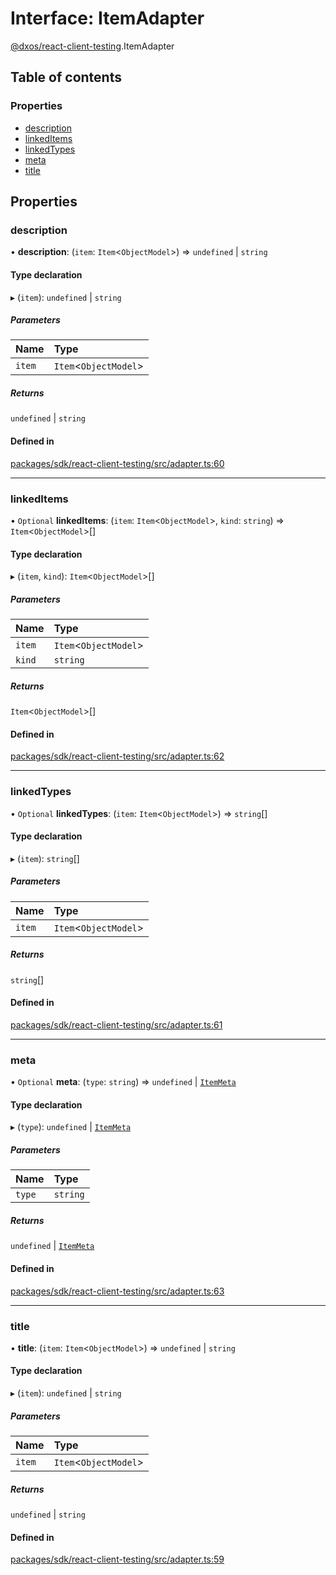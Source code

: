 # Interface: ItemAdapter

[@dxos/react-client-testing](../modules/dxos_react_client_testing.md).ItemAdapter

## Table of contents

### Properties

- [description](dxos_react_client_testing.ItemAdapter.md#description)
- [linkedItems](dxos_react_client_testing.ItemAdapter.md#linkeditems)
- [linkedTypes](dxos_react_client_testing.ItemAdapter.md#linkedtypes)
- [meta](dxos_react_client_testing.ItemAdapter.md#meta)
- [title](dxos_react_client_testing.ItemAdapter.md#title)

## Properties

### description

• **description**: (`item`: `Item`<`ObjectModel`\>) => `undefined` \| `string`

#### Type declaration

▸ (`item`): `undefined` \| `string`

##### Parameters

| Name | Type |
| :------ | :------ |
| `item` | `Item`<`ObjectModel`\> |

##### Returns

`undefined` \| `string`

#### Defined in

[packages/sdk/react-client-testing/src/adapter.ts:60](https://github.com/dxos/dxos/blob/32ae9b579/packages/sdk/react-client-testing/src/adapter.ts#L60)

___

### linkedItems

• `Optional` **linkedItems**: (`item`: `Item`<`ObjectModel`\>, `kind`: `string`) => `Item`<`ObjectModel`\>[]

#### Type declaration

▸ (`item`, `kind`): `Item`<`ObjectModel`\>[]

##### Parameters

| Name | Type |
| :------ | :------ |
| `item` | `Item`<`ObjectModel`\> |
| `kind` | `string` |

##### Returns

`Item`<`ObjectModel`\>[]

#### Defined in

[packages/sdk/react-client-testing/src/adapter.ts:62](https://github.com/dxos/dxos/blob/32ae9b579/packages/sdk/react-client-testing/src/adapter.ts#L62)

___

### linkedTypes

• `Optional` **linkedTypes**: (`item`: `Item`<`ObjectModel`\>) => `string`[]

#### Type declaration

▸ (`item`): `string`[]

##### Parameters

| Name | Type |
| :------ | :------ |
| `item` | `Item`<`ObjectModel`\> |

##### Returns

`string`[]

#### Defined in

[packages/sdk/react-client-testing/src/adapter.ts:61](https://github.com/dxos/dxos/blob/32ae9b579/packages/sdk/react-client-testing/src/adapter.ts#L61)

___

### meta

• `Optional` **meta**: (`type`: `string`) => `undefined` \| [`ItemMeta`](../modules/dxos_react_client_testing.md#itemmeta)

#### Type declaration

▸ (`type`): `undefined` \| [`ItemMeta`](../modules/dxos_react_client_testing.md#itemmeta)

##### Parameters

| Name | Type |
| :------ | :------ |
| `type` | `string` |

##### Returns

`undefined` \| [`ItemMeta`](../modules/dxos_react_client_testing.md#itemmeta)

#### Defined in

[packages/sdk/react-client-testing/src/adapter.ts:63](https://github.com/dxos/dxos/blob/32ae9b579/packages/sdk/react-client-testing/src/adapter.ts#L63)

___

### title

• **title**: (`item`: `Item`<`ObjectModel`\>) => `undefined` \| `string`

#### Type declaration

▸ (`item`): `undefined` \| `string`

##### Parameters

| Name | Type |
| :------ | :------ |
| `item` | `Item`<`ObjectModel`\> |

##### Returns

`undefined` \| `string`

#### Defined in

[packages/sdk/react-client-testing/src/adapter.ts:59](https://github.com/dxos/dxos/blob/32ae9b579/packages/sdk/react-client-testing/src/adapter.ts#L59)
